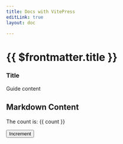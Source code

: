 ```yaml
---
title: Docs with VitePress
editLink: true
layout: doc

---
```


# {{ $frontmatter.title }}

### Title  <Badge type="tip" text="^1.9.0" />
Guide content

<script setup>
import { ref } from 'vue'
import CustomComponent from '../../components/BookingForm.vue'
const count = ref(0)
</script>

## Markdown Content

The count is: {{ count }}

<CustomComponent />
<button :class="$style.button" @click="count++">Increment</button>

<style module>
.button {
  color: red;
  font-weight: bold;
}
</style>